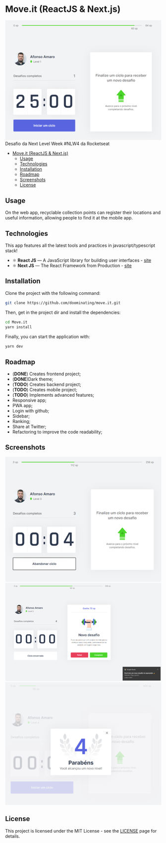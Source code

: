 # Move.it (ReactJS & Next.js)

![home](./screenshots/home.png)
Desafio da Next Level Week #NLW4 da Rocketseat

- [Move.it (ReactJS & Next.js)](#moveit-reactjs--nextjs)
  - [Usage](#usage)
  - [Technologies](#technologies)
  - [Installation](#installation)
  - [Roadmap](#roadmap)
  - [Screenshots](#screenshots)
  - [License](#license)

## Usage

On the web app, recyclable collection points can register their locations and useful information, allowing people to find it at the mobile app.

## Technologies

This app features all the latest tools and practices in javascript/typescript stack!

- ⚛️ **React JS** — A JavaScript library for building user interfaces - [site](https://reactjs.org/)
- ⚛️ **Next JS** — The React Framework from Production - [site](https://nextjs.org/)

## Installation

Clone the project with the following command:

```sh
git clone https://github.com/doominating/move.it.git
```

Then, get in the project dir and install the dependencies:

```sh
cd Move.it
yarn install
```

Finally, you can start the application with:

```sh
yarn dev
```

## Roadmap

- (**DONE**) Creates frontend project;
- (**DONE**)Dark theme;
- (**TODO**) Creates backend project;
- (**TODO**) Creates mobile project;
- (**TODO**) Implements advanced features;
- Responsive app;
- PWA app;
- Login with github;
- Sidebar;
- Ranking;
- Share at Twitter;
- Refactoring to improve the code readability;

## Screenshots

![In Progress](./screenshots/in_progress.png)
![New Challenge](./screenshots/new_challenge.png)
![Level Up](./screenshots/level_up.png)

## License

This project is licensed under the MIT License - see the [LICENSE](https://opensource.org/licenses/MIT) page for details.
